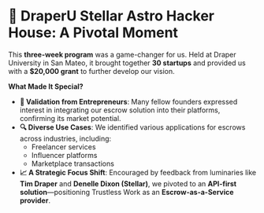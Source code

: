 # 🌠 DraperU Stellar Astro Hacker House: A Pivotal Moment

This **three-week program** was a game-changer for us. Held at Draper University in San Mateo, it brought together **30 startups** and provided us with a **$20,000 grant** to further develop our vision.

**What Made It Special?**

* **🚀 Validation from Entrepreneurs**: Many fellow founders expressed interest in integrating our escrow solution into their platforms, confirming its market potential.
* **🔍 Diverse Use Cases**: We identified various applications for escrows across industries, including:
  * Freelancer services
  * Influencer platforms
  * Marketplace transactions
* **📈 A Strategic Focus Shift**: Encouraged by feedback from luminaries like **Tim Draper** and **Denelle Dixon (Stellar)**, we pivoted to an **API-first solution**—positioning Trustless Work as an **Escrow-as-a-Service provider**.
